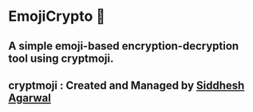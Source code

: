 # EmojiCrypto 🥸

A simple emoji-based encryption-decryption tool using cryptmoji.
---
cryptmoji : Created and Managed by [Siddhesh Agarwal](https://github.com/Siddhesh-Agarwal/cryptmoji)
---

